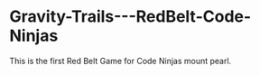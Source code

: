 # Gravity-Trails---RedBelt-Code-Ninjas
This is the first Red Belt Game for Code Ninjas mount pearl.
